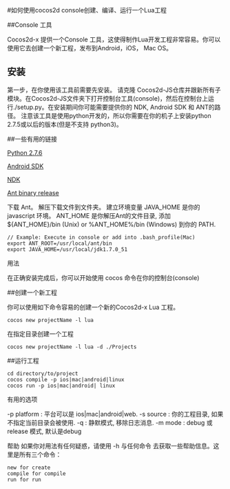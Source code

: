 #如何使用cocos2d console创建、编译、运行一个Lua工程

##Console 工具

Cocos2d-x 提供一个Console 工具，这使得制作Lua开发工程非常容易。你可以使用它去创建一个新工程，发布到Android，iOS， Mac OS。

## 安装

第一步，在你使用该工具前需要先安装。 请克隆 Cocos2d-JS仓库并跟新所有子模块。在Cocos2d-JS文件夹下打开控制台工具(console)，然后在控制台上运行./setup.py。在安装期间你可能需要提供你的 NDK, Android SDK 和 ANT的路径。 注意该工具是使用python开发的，所以你需要在你的机子上安装python 2.7.5或以后的版本(但是不支持 python3)。


##一些有用的链接

[Python 2.7.6](https://www.python.org/download/releases/2.7.6/)

[Android SDK](https://developer.android.com/sdk/index.html?hl=sk)

[NDK](https://developer.android.com/tools/sdk/ndk/index.html)

[Ant binary release](http://ant.apache.org/)

下载 Ant。
解压下载文件到文件夹。
建立环境变量 JAVA_HOME 是你的javascript 环境。 ANT_HOME 是你解压Ant的文件目录, 添加 ${ANT_HOME}/bin (Unix) or %ANT_HOME%/bin (Windows) 到你的 PATH.

```
// Example: Execute in console or add into .bash_profile(Mac)
export ANT_ROOT=/usr/local/ant/bin
export JAVA_HOME=/usr/local/jdk1.7.0_51
```

用法

在正确安装完成后，你可以开始使用 cocos 命令在你的控制台(console)

##创建一个新工程

你可以使用如下命令容易的创建一个新的Cocos2d-x Lua 工程。

```
cocos new projectName -l lua
```

在指定目录创建一个工程

```
cocos new projectName -l lua -d ./Projects
```

##运行工程

```
cd directory/to/project
cocos compile -p ios|mac|android|linux
cocos run -p ios|mac|android| linux
```

有用的选项

-p platform : 平台可以是 ios|mac|android|web.
-s source : 你的工程目录, 如果不指定当前目录会被使用.
-q : 静默模式, 移除日志消息.
-m mode : debug 或 release 模式, 默认是debug

帮助
如果你对用法有任何疑惑，请使用 -h 与任何命令 去获取一些帮助信息。这里是所有三个命令：

```
new for create
compile for compile
run for run
```


